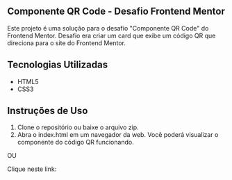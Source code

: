 ## Componente QR Code - Desafio Frontend Mentor

Este projeto é uma solução para o desafio "Componente QR Code" do Frontend Mentor. 
Desafio era criar um card que exibe um código QR que direciona para o site do Frontend Mentor.

## Tecnologias Utilizadas

- HTML5
- CSS3

## Instruções de Uso

1. Clone o repositório ou baixe o arquivo zip.
2. Abra o index.html em um navegador da web. Você poderá visualizar o componente do código QR funcionando.

OU 

Clique neste link: 